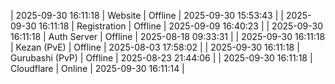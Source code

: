| 2025-09-30 16:11:18 | Website | Offline | 2025-09-30 15:53:43 |
| 2025-09-30 16:11:18 | Registration | Offline | 2025-09-09 16:40:23 |
| 2025-09-30 16:11:18 | Auth Server | Offline | 2025-08-18 09:33:31 |
| 2025-09-30 16:11:18 | Kezan (PvE) | Offline | 2025-08-03 17:58:02 |
| 2025-09-30 16:11:18 | Gurubashi (PvP) | Offline | 2025-08-23 21:44:06 |
| 2025-09-30 16:11:18 | Cloudflare | Online | 2025-09-30 16:11:14 |

